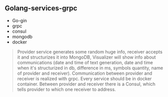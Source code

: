 ## Golang-services-grpc

- Go-gin
- grpc
- consul
- mongodb
- docker

> Provider service generates some random huge info, receiver accepts it and structurizes it into MongoDB, Visualizer will show info about communications (date and time of text generation, date and time when it's structurized in db, difference in ms, symbols quantity, name of provider and receiver).
> Communication between provider and receiver is realized with grpc. Every service should be in docker container. Between provider and receiver there is a Consul, which tells provider to which one receiver to address.

